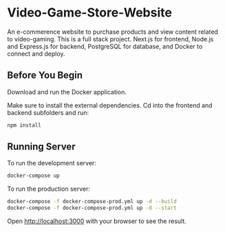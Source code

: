 # Video-Game-Store-Website

An e-commerence website to purchase products and view content related to video-gaming. This is a full stack project. Next.js for frontend, Node.js and Express.js for backend, PostgreSQL for database, and Docker to connect and deploy.

## Before You Begin

Download and run the Docker application. 

Make sure to install the external dependencies. Cd into the frontend and backend subfolders and run:

```bash
npm install
```

## Running Server

To run the development server:

```bash
docker-compose up
```

To run the production server:

```bash
docker-compose -f docker-compose-prod.yml up -d --build
docker-compose -f docker-compose-prod.yml up -d --start
```

Open [http://localhost:3000](http://localhost:3000) with your browser to see the result.

